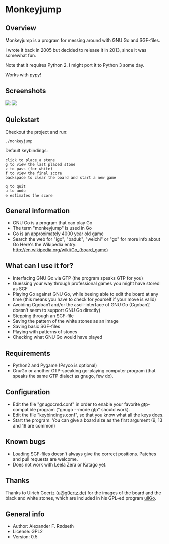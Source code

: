 # Monkeyjump

## Overview

Monkeyjump is a program for messing around with GNU Go and SGF-files.

I wrote it back in 2005 but decided to release it in 2013, since it was somewhat fun.

Note that it requires Python 2. I might port it to Python 3 some day.

Works with pypy!

## Screenshots

![](screenshots/2005.png)
![](screenshots/2013-08-02_1.png)


## Quickstart

Checkout the project and run:

```
./monkeyjump
```

Default keybindings:

```
click to place a stone
g to view the last placed stone
z to pass (for white)
f to view the final score
backspace to clear the board and start a new game

q to quit
u to undo
e estimates the score
```

## General information

* GNU Go is a program that can play Go
* The term "monkeyjump" is used in Go
* Go is an approximately 4000 year old game
* Search the web for "igo", "baduk", "weichi" or "go" for more info about Go
  Here's the Wikipedia entry: http://en.wikipedia.org/wiki/Go_(board_game)


## What can I use it for?

* Interfacing GNU Go via GTP (the program speaks GTP for you)
* Guessing your way through professional games you might have stored as SGF
* Playing Go against GNU Go, while beeing able to edit the board at any time (this means you have to check for yourself if your move is valid)
* Avoiding Cgoban1 and/or the ascii-interface of GNU Go (Cgoban2 doesn't seem to support GNU Go directly)
* Stepping through an SGF-file
* Saving the pattern of the white stones as an image
* Saving basic SGF-files
* Playing with patterns of stones
* Checking what GNU Go would have played


## Requirements

* Python2 and Pygame (Psyco is optional)
* GnuGo or another GTP-speaking go-playing computer program (that speaks the same GTP dialect as gnugo, few do). 


## Configuration

* Edit the file "gnugocmd.conf" in order to enable your favorite gtp-compatible program ("gnugo --mode gtp" should work).
* Edit the file "keybindings.conf", so that you know what all the keys does.
* Start the program. You can give a board size as the first argument (9, 13 and 19 are common)


## Known bugs

* Loading SGF-files doesn't always give the correct positions. Patches and pull requests are welcome.
* Does not work with Leela Zera or Katago yet.


## Thanks

Thanks to Ulrich Goertz (u@g0ertz.de) for the images of the board and the black and white stones,
which are included in his GPL-ed program [uliGo](http://www.u-go.net/uligo/).


## General info

* Author: Alexander F. Rødseth
* License: GPL2
* Version: 0.5
